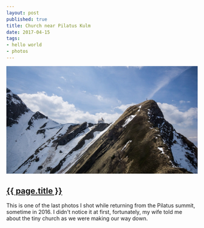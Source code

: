 ```yaml
---
layout: post
published: true
title: Church near Pilatus Kulm
date: 2017-04-15
tags:
- hello world
- photos
---
```

<img class="center-block img-fluid lazyload" src="/assets/170415/church-pilatus-kulm.jpg" />

<h2 class="article-title">
  <a href="{{ page.url | prepend: site.baseurl }}">{{ page.title }}</a>
</h2>

This is one of the last photos I shot while returning from the Pilatus summit, sometime in 2016. I didn't notice it at first, fortunately, my wife told me about the tiny church as we were making our way down.
